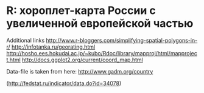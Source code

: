 # R: хороплет-карта России с увеличенной европейской частью

Additional links
http://www.r-bloggers.com/simplifying-spatial-polygons-in-r/
http://infotanka.ru/georating.html
http://hosho.ees.hokudai.ac.jp/~kubo/Rdoc/library/mapproj/html/mapproject.html
http://docs.ggplot2.org/current/coord_map.html

Data-file is taken from here: http://www.gadm.org/country

(http://fedstat.ru/indicator/data.do?id=34078)
